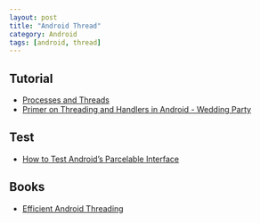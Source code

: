 ```yaml
---
layout: post
title: "Android Thread"
category: Android
tags: [android, thread]
--- 
```


## Tutorial

- [Processes and Threads](http://developer.android.com/guide/components/processes-and-threads.html)
- [Primer on Threading and Handlers in Android - Wedding Party](http://nerds.weddingpartyapp.com/tech/2014/06/20/primer-threading-handlers-android/)

## Test

- [How to Test Android’s Parcelable Interface](http://tech.gilt.com/post/87599117269/how-to-test-androids-parcelable-interface)

## Books

- [Efficient Android Threading](http://www.slideshare.net/andersgoransson/efficient-android-threading)